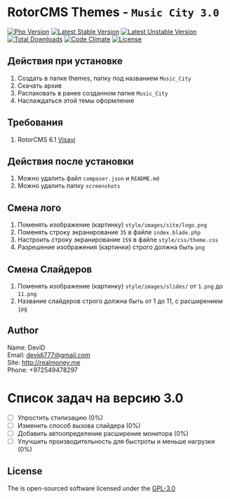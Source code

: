 RotorCMS Themes - `Music City 3.0`
=========

[![Php Version](https://img.shields.io/badge/php-%3E%3D%205.6.4-brightgreen.svg)](https://php.net)
[![Latest Stable Version](https://poser.pugx.org/devid4411/themes-music_city/v/stable)](https://packagist.org/packages/devid4411/themes-music_city)
[![Latest Unstable Version](https://poser.pugx.org/devid4411/themes-music_city/v/unstable)](https://packagist.org/packages/devid4411/themes-music_city)
[![Total Downloads](https://poser.pugx.org/devid4411/themes-music_city/downloads)](https://packagist.org/packages/devid4411/themes-music_city)
[![Code Climate](https://codeclimate.com/github/DeviD4411/Themes-Music_City/badges/gpa.svg)](https://codeclimate.com/github/DeviD4411/Themes-Music_City)
[![License](https://poser.pugx.org/devid4411/themes-music_city/license)](https://packagist.org/packages/devid4411/themes-music_city)

## Действия при установке    
1. Создать в папке themes, папку под названием `Music_City`    
2. Скачать архив    
3. Распаковать в ранее созданном папке `Music_City`    
4. Наслаждаться этой темы оформление    

## Требования    
1. RotorCMS 6.1 [Visavi](http://visavi.net)    

## Действия после установки        
1. Можно удалить файл `composer.json` и `README.md`    
2. Можно удалить папку `screenshots`    

## Смена лого    
1. Поменять изображение (картинку) `style/images/site/logo.png`    
2. Поменять строку экранирование `35` в файле `index.blade.php`    
3. Настроить строку экранирование `159` в файле `style/css/theme.css`    
4. Разрешение изображения (картинки) строго должна быть `png`    

## Смена Слайдеров    
1. Поменять изображение (картинку) `style/images/slides/` от `1.png` до `11.png`    
2. Название слайдеров строго должна быть от 1 до 11, с расширением `jpg`    

## Author    
Name: DeviD    
Email: devidj777@gmail.com    
Site: http://realmoney.me    
Phone: +972549478297    

Список задач на версию 3.0
=========

- [ ] Упростить стилизацию (0%)    
- [ ] Изменить способ вызова слайдера (0%)    
- [ ] Добавить автоопределение расширение монитора (0%)    
- [ ] Улучшить производительность для быстроты и меньше нагрузки (0%)    

## License    
The is open-sourced software licensed under the [GPL-3.0](http://opensource.org/licenses/GPL-3.0)    